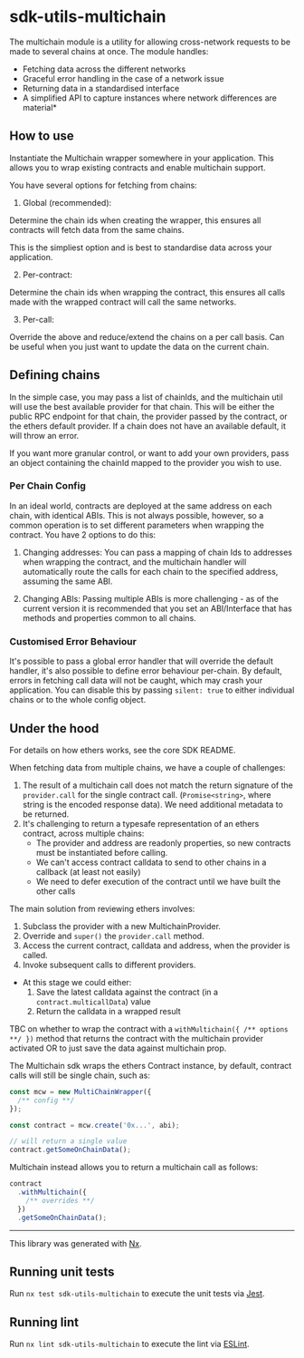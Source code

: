 # sdk-utils-multichain

The multichain module is a utility for allowing cross-network requests to be made to several chains at once. The module handles:

- Fetching data across the different networks
- Graceful error handling in the case of a network issue
- Returning data in a standardised interface
- A simplified API to capture instances where network differences are material\*

## How to use

Instantiate the Multichain wrapper somewhere in your application. This allows you to wrap existing contracts and enable multichain support.

You have several options for fetching from chains:

1. Global (recommended):

Determine the chain ids when creating the wrapper, this ensures all contracts will fetch data from the same chains.

This is the simpliest option and is best to standardise data across your application.

2. Per-contract:

Determine the chain ids when wrapping the contract, this ensures all calls made with the wrapped contract will call the same networks.

3. Per-call:

Override the above and reduce/extend the chains on a per call basis. Can be useful when you just want to update the data on the current chain.

## Defining chains

In the simple case, you may pass a list of chainIds, and the multichain util will use the best available provider for that chain. This will be either the public RPC endpoint for that chain, the provider passed by the contract, or the ethers default provider. If a chain does not have an available default, it will throw an error.

If you want more granular control, or want to add your own providers, pass an object containing the chainId mapped to the provider you wish to use.

### Per Chain Config

In an ideal world, contracts are deployed at the same address on each chain, with identical ABIs. This is not always possible, however, so a common operation is to set different parameters when wrapping the contract. You have 2 options to do this:

1. Changing addresses:
   You can pass a mapping of chain Ids to addresses when wrapping the contract, and the multichain handler will automatically route the calls for each chain to the specified address, assuming the same ABI.

2. Changing ABIs:
   Passing multiple ABIs is more challenging - as of the current version it is recommended that you set an ABI/Interface that has methods and properties common to all chains.

### Customised Error Behaviour

It's possible to pass a global error handler that will override the default handler, it's also possible to define error behaviour per-chain. By default, errors in fetching call data will not be caught, which may crash your application. You can disable this by passing `silent: true` to either individual chains or to the whole config object.

## Under the hood

For details on how ethers works, see the core SDK README.

When fetching data from multiple chains, we have a couple of challenges:

1. The result of a multichain call does not match the return signature of the `provider.call` for the single contract call. (`Promise<string>`, where string is the encoded response data). We need additional metadata to be returned.
2. It's challenging to return a typesafe representation of an ethers contract, across multiple chains:
   - The provider and address are readonly properties, so new contracts must be instantiated before calling.
   - We can't access contract calldata to send to other chains in a callback (at least not easily)
   - We need to defer execution of the contract until we have built the other calls

The main solution from reviewing ethers involves:

1. Subclass the provider with a new MultichainProvider.
2. Override and `super()` the `provider.call` method.
3. Access the current contract, calldata and address, when the provider is called.
4. Invoke subsequent calls to different providers.

- At this stage we could either:
  1.  Save the latest calldata against the contract (in a `contract.multicallData`) value
  2.  Return the calldata in a wrapped result

TBC on whether to wrap the contract with a `withMultichain({ /** options **/ })` method that returns the contract with the multichain provider activated OR to just save the data against multichain prop.

The Multichain sdk wraps the ethers Contract instance, by default, contract calls will still be single chain, such as:

```ts
const mcw = new MultiChainWrapper({
  /** config **/
});

const contract = mcw.create('0x...', abi);

// will return a single value
contract.getSomeOnChainData();
```

Multichain instead allows you to return a multichain call as follows:

```ts
contract
  .withMultichain({
    /** overrides **/
  })
  .getSomeOnChainData();
```

---

This library was generated with [Nx](https://nx.dev).

## Running unit tests

Run `nx test sdk-utils-multichain` to execute the unit tests via [Jest](https://jestjs.io).

## Running lint

Run `nx lint sdk-utils-multichain` to execute the lint via [ESLint](https://eslint.org/).
